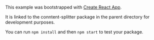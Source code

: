 This example was bootstrapped with [Create React App](https://github.com/facebook/create-react-app).

It is linked to the conntent-splitter package in the parent directory for development purposes.

You can run `npm install` and then `npm start` to test your package.
